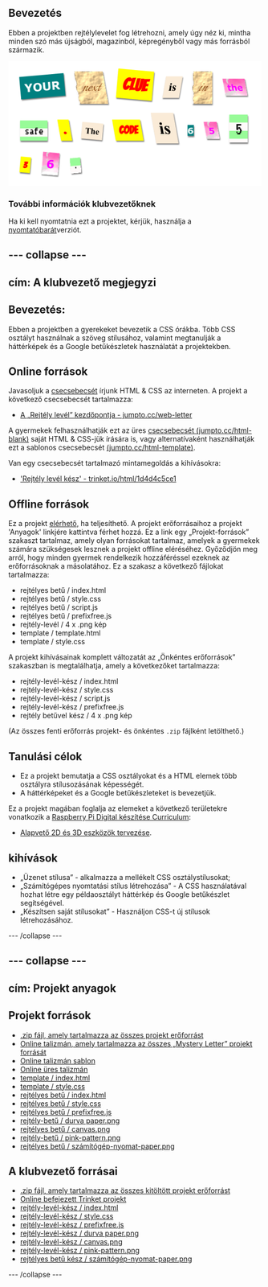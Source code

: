 ## Bevezetés

Ebben a projektben rejtélylevelet fog létrehozni, amely úgy néz ki, mintha minden szó más újságból, magazinból, képregényből vagy más forrásból származik.

![screenshot](images/letter-final.png)

### További információk klubvezetőknek

Ha ki kell nyomtatnia ezt a projektet, kérjük, használja a [nyomtatóbarát](https://projects.raspberrypi.org/en/projects/mystery-letter/print)verziót.

## \--- collapse \---

## cím: A klubvezető megjegyzi

## Bevezetés:

Ebben a projektben a gyerekeket bevezetik a CSS órákba. Több CSS osztályt használnak a szöveg stílusához, valamint megtanulják a háttérképek és a Google betűkészletek használatát a projektekben.

## Online források

Javasoljuk a [csecsebecsét](https://trinket.io/) írjunk HTML & CSS az interneten. A projekt a következő csecsebecsét tartalmazza:

* [A „Rejtély levél” kezdőpontja - jumpto.cc/web-letter](http://jumpto.cc/web-letter)

A gyermekek felhasználhatják ezt az üres [csecsebecsét (jumpto.cc/html-blank)](http://jumpto.cc/html-blank) saját HTML & CSS-jük írására is, vagy alternatívaként használhatják ezt a sablonos csecsebecsét [(jumpto.cc/html-template)](http://jumpto.cc/html-template).

Van egy csecsebecsét tartalmazó mintamegoldás a kihívásokra:

* ['Rejtély levél kész' - trinket.io/html/1d4d4c5ce1](https://trinket.io/html/1d4d4c5ce1)

## Offline források

Ez a projekt [elérhető,](https://www.codeclubprojects.org/en-GB/resources/webdev-working-offline/) ha teljesíthető. A projekt erőforrásaihoz a projekt 'Anyagok' linkjére kattintva férhet hozzá. Ez a link egy „Projekt-források” szakaszt tartalmaz, amely olyan forrásokat tartalmaz, amelyek a gyermekek számára szükségesek lesznek a projekt offline eléréséhez. Győződjön meg arról, hogy minden gyermek rendelkezik hozzáféréssel ezeknek az erőforrásoknak a másolatához. Ez a szakasz a következő fájlokat tartalmazza:

* rejtélyes betű / index.html
* rejtélyes betű / style.css
* rejtélyes betű / script.js
* rejtélyes betű / prefixfree.js
* rejtély-levél / 4 x .png kép
* template / template.html
* template / style.css

A projekt kihívásainak komplett változatát az „Önkéntes erőforrások” szakaszban is megtalálhatja, amely a következőket tartalmazza:

* rejtély-levél-kész / index.html
* rejtély-levél-kész / style.css
* rejtély-levél-kész / script.js
* rejtély-levél-kész / prefixfree.js
* rejtély betűvel kész / 4 x .png kép

(Az összes fenti erőforrás projekt- és önkéntes `.zip` fájlként letölthető.)

## Tanulási célok

* Ez a projekt bemutatja a CSS osztályokat és a HTML elemek több osztályra stílusozásának képességét.
* A háttérképeket és a Google betűkészleteket is bevezetjük. 

Ez a projekt magában foglalja az elemeket a következő területekre vonatkozik a [Raspberry Pi Digital készítése Curriculum](http://rpf.io/curriculum):

* [Alapvető 2D és 3D eszközök tervezése](https://www.raspberrypi.org/curriculum/design/creator).

## kihívások

* „Üzenet stílusa” - alkalmazza a mellékelt CSS osztálystílusokat;
* „Számítógépes nyomtatási stílus létrehozása” - A CSS használatával hozhat létre egy példaosztályt háttérkép és Google betűkészlet segítségével. 
* „Készítsen saját stílusokat” - Használjon CSS-t új stílusok létrehozásához.

\--- /collapse \---

## \--- collapse \---

## cím: Projekt anyagok

## Projekt források

* [.zip fájl, amely tartalmazza az összes projekt erőforrást](resources/letter-project-resources.zip)
* [Online talizmán, amely tartalmazza az összes „Mystery Letter” projekt forrását](http://jumpto.cc/web-letter)
* [Online talizmán sablon](http://jumpto.cc/trinket-template)
* [Online üres talizmán](http://jumpto.cc/trinket-blank)
* [template / index.html](resources/template-index.html)
* [template / style.css](resources/template-style.css)
* [rejtélyes betű / index.html](resources/mystery-letter-index.html)
* [rejtélyes betű / style.css](resources/mystery-letter-style.css)
* [rejtélyes betű / prefixfree.js](resources/mystery-letter-prefixfree.js)
* [rejtély-betű / durva paper.png](resources/mystery-letter-rough-paper.png)
* [rejtélyes betű / canvas.png](resources/mystery-letter-canvas.png)
* [rejtély-betű / pink-pattern.png](resources/mystery-letter-pink-pattern.png)
* [rejtélyes betű / számítógép-nyomat-paper.png](resources/mystery-letter-computer-printout-paper.png)

## A klubvezető forrásai

* [.zip fájl, amely tartalmazza az összes kitöltött projekt erőforrást](resources/letter-volunteer-resources.zip)
* [Online befejezett Trinket projekt](https://trinket.io/html/1d4d4c5ce1)
* [rejtély-levél-kész / index.html](resources/mystery-letter-finished-index.html)
* [rejtély-levél-kész / style.css](resources/mystery-letter-finished-style.css)
* [rejtély-levél-kész / prefixfree.js](resources/mystery-letter-finished-prefixfree.js)
* [rejtély-levél-kész / durva paper.png](resources/mystery-letter-finished-rough-paper.png)
* [rejtély-levél-kész / canvas.png](resources/mystery-letter-finished-canvas.png)
* [rejtély-levél-kész / pink-pattern.png](resources/mystery-letter-finished-pink-pattern.png)
* [rejtélyes betű kész / számítógép-nyomat-paper.png](resources/mystery-letter-finished-computer-printout-paper.png)

\--- /collapse \---